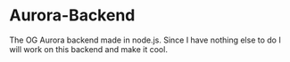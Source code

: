 # Aurora-Backend
The OG Aurora backend made in node.js. Since I have nothing else to do I will work on this backend and make it cool.
